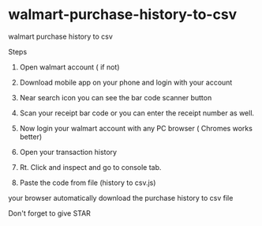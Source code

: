 # walmart-purchase-history-to-csv
walmart purchase history to csv

Steps

1. Open walmart account ( if not)
2. Download mobile app on your phone and login with your account
3. Near search icon you can see the bar code scanner button
4. Scan your receipt bar code or you can enter the receipt number as well.

5. Now login your walmart account with any PC browser ( Chromes works better)
6. Open your transaction history
7. Rt. Click and inspect and go to console tab.
8. Paste the code from file (history to csv.js)

your browser automatically download the purchase history to csv file



Don't forget to give STAR 